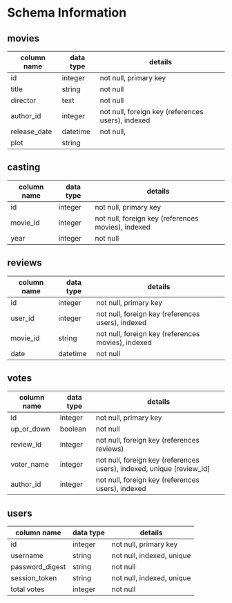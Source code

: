 # Schema Information

## movies
column name | data type | details
------------|-----------|-----------------------
id          | integer   | not null, primary key
title       | string    | not null
director    | text      | not null
author_id   | integer   | not null, foreign key (references users), indexed
release_date| datetime  | not null,
plot        | string    |  

## casting
column name | data type | details
------------|-----------|-----------------------
id          | integer   | not null, primary key
movie_id    | integer   | not null, foreign key (references movies), indexed
year        | integer   | not null

## reviews
column name | data type | details
------------|-----------|-----------------------
id          | integer   | not null, primary key
user_id     | integer   | not null, foreign key (references users), indexed
movie_id    | string    | not null, foreign key (references movies), indexed
date        | datetime  | not null



## votes
column name | data type | details
------------|-----------|-----------------------
id          | integer   | not null, primary key
up_or_down  | boolean   | not null
review_id   | integer   | not null, foreign key (references reviews)
voter_name  | integer   | not null, foreign key (references users), indexed, unique [review_id]
author_id   | integer   | not null, foreign key (references users), indexed


## users
column name     | data type | details
----------------|-----------|-----------------------
id              | integer   | not null, primary key
username        | string    | not null, indexed, unique
password_digest | string    | not null
session_token   | string    | not null, indexed, unique
total votes     | integer   | not null
